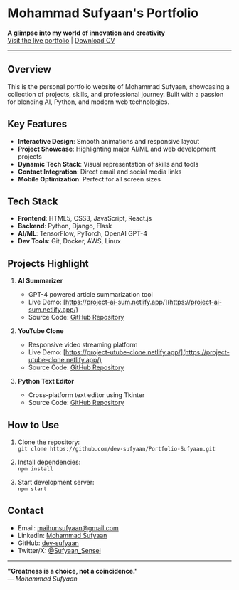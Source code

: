 # Mohammad Sufyaan's Portfolio

**A glimpse into my world of innovation and creativity**  
[Visit the live portfolio](https://sufyaan.netlify.app) | [Download CV](https://github.com/dev-sufyaan/Portfolio-Sufyaan/blob/main/src/pdf/My%20Resume.pdf)

---

## Overview
This is the personal portfolio website of Mohammad Sufyaan, showcasing a collection of projects, skills, and professional journey. Built with a passion for blending AI, Python, and modern web technologies.

## Key Features
- **Interactive Design**: Smooth animations and responsive layout
- **Project Showcase**: Highlighting major AI/ML and web development projects
- **Dynamic Tech Stack**: Visual representation of skills and tools
- **Contact Integration**: Direct email and social media links
- **Mobile Optimization**: Perfect for all screen sizes

## Tech Stack
- **Frontend**: HTML5, CSS3, JavaScript, React.js
- **Backend**: Python, Django, Flask
- **AI/ML**: TensorFlow, PyTorch, OpenAI GPT-4
- **Dev Tools**: Git, Docker, AWS, Linux

## Projects Highlight
1. **AI Summarizer**  
   - GPT-4 powered article summarization tool  
   - Live Demo: [https://project-ai-sum.netlify.app/](https://project-ai-sum.netlify.app/)  
   - Source Code: [GitHub Repository](https://github.com/dev-sufyaan/AI-Summerizer)  

2. **YouTube Clone**  
   - Responsive video streaming platform  
   - Live Demo: [https://project-utube-clone.netlify.app/](https://project-utube-clone.netlify.app/)  
   - Source Code: [GitHub Repository](https://github.com/dev-sufyaan/Youtube-Clone)  

3. **Python Text Editor**  
   - Cross-platform text editor using Tkinter  
   - Source Code: [GitHub Repository](https://github.com/dev-sufyaan/simple-text-editor)  

## How to Use
1. Clone the repository:  
   `git clone https://github.com/dev-sufyaan/Portfolio-Sufyaan.git`

2. Install dependencies:  
   `npm install`

3. Start development server:  
   `npm start`

## Contact
- Email: [maihunsufyaan@gmail.com](mailto:maihunsufyaan@gmail.com)  
- LinkedIn: [Mohammad Sufyaan](https://www.linkedin.com/in/mohd-sufyaan/)  
- GitHub: [dev-sufyaan](https://github.com/dev-sufyaan)  
- Twitter/X: [@Sufyaan_Sensei](https://x.com/Sufyaan_Sensei)  

---

**"Greatness is a choice, not a coincidence."**  
*— Mohammad Sufyaan*
